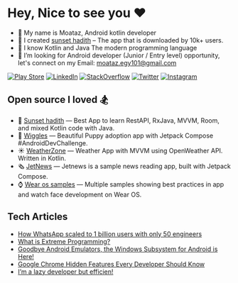 # Hey, Nice to see you ❤️
- 🥷 My name is Moataz, Android kotlin developer
- 🔭 I created [sunset hadith](https://github.com/MoatazBadawy/Sunset-hadith) – The app that is downloaded by 10k+ users.
- 🌱 I know Kotlin and Java The modern programming language
- 👯 I’m looking for Android developer (Junior / Entry level) opportunity, let's connect on my Email: moataz.egy101@gmail.com

[![Play Store](https://img.shields.io/badge/-PlayStore-ffffff?style=flat&logo=googleplay&logoColor=27ae60)](https://play.google.com/store/apps/dev?id=5917932349047188225&hl=en&gl=US) [![LinkedIn](https://img.shields.io/badge/-LinkedIn-ffffff?style=flat&logo=linkedin&logoColor=0984e3)](https://www.linkedin.com/in/moataz-badawy) [![StackOverflow](https://img.shields.io/badge/-StackOverflow-ffffff?style=flat&logo=StackOverflow)](https://stackoverflow.com/users/13440404/moataz) [![Twitter](https://img.shields.io/badge/-Twitter-ffffff?style=flat&logo=Twitter)](https://twitter.com/thecoderui) [![Instagram](https://img.shields.io/badge/-Instagram-ffffff?style=flat&logo=Instagram)](https://www.instagram.com/thecoderui/?hl=en)

## Open source I loved 🏂
- 🕌 [Sunset hadith](https://github.com/MoatazBadawy/Sunset-hadith) — Best App to learn RestAPI, RxJava, MVVM, Room, and mixed Kotlin code with Java.
- 🐶 [Wiggles](https://github.com/MoatazBadawy/Wiggles) — Beautiful Puppy adoption app with Jetpack Compose #AndroidDevChallenge.
- ☀️ [WeatherZone](https://github.com/SoumikBhatt/WeatherZone) — Weather App with MVVM using OpenWeather API. Written in Kotlin.
- 🗞 [JetNews](https://github.com/android/compose-samples/tree/master/JetNews) — Jetnews is a sample news reading app, built with Jetpack Compose. 
- ⌚️ [Wear os samples](https://github.com/android/wear-os-samples) — Multiple samples showing best practices in app and watch face development on Wear OS.


## Tech Articles
- [How WhatsApp scaled to 1 billion users with only 50 engineers](https://www.quastor.org/p/how-whatsapp-scaled-to-1-billion)
- [What is Extreme Programming?](https://www.developer.com/project-management/extreme-programming-2/)
- [Goodbye Android Emulators, the Windows Subsystem for Android is Here!](https://montemagno.com/goodbye-android-emulators-windows-subsytem-for-android-is-here/)
- [Google Chrome Hidden Features Every Developer Should Know](https://blog.bitsrc.io/google-chrome-experimental-features-for-developers-a9a7cc9d1b30)
- [I’m a lazy developer but efficien!](https://levelup.gitconnected.com/im-a-lazy-developer-but-be-efficient-600437ecca2e)
